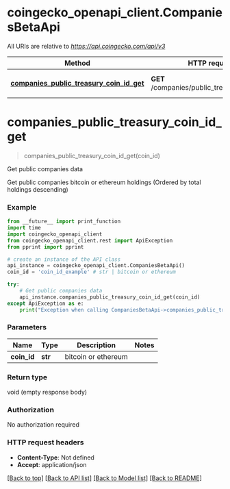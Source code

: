 # coingecko_openapi_client.CompaniesBetaApi

All URIs are relative to *https://api.coingecko.com/api/v3*

Method | HTTP request | Description
------------- | ------------- | -------------
[**companies_public_treasury_coin_id_get**](CompaniesBetaApi.md#companies_public_treasury_coin_id_get) | **GET** /companies/public_treasury/{coin_id} | Get public companies data


# **companies_public_treasury_coin_id_get**
> companies_public_treasury_coin_id_get(coin_id)

Get public companies data

Get public companies bitcoin or ethereum holdings (Ordered by total holdings descending)

### Example
```python
from __future__ import print_function
import time
import coingecko_openapi_client
from coingecko_openapi_client.rest import ApiException
from pprint import pprint

# create an instance of the API class
api_instance = coingecko_openapi_client.CompaniesBetaApi()
coin_id = 'coin_id_example' # str | bitcoin or ethereum

try:
    # Get public companies data
    api_instance.companies_public_treasury_coin_id_get(coin_id)
except ApiException as e:
    print("Exception when calling CompaniesBetaApi->companies_public_treasury_coin_id_get: %s\n" % e)
```

### Parameters

Name | Type | Description  | Notes
------------- | ------------- | ------------- | -------------
 **coin_id** | **str**| bitcoin or ethereum | 

### Return type

void (empty response body)

### Authorization

No authorization required

### HTTP request headers

 - **Content-Type**: Not defined
 - **Accept**: application/json

[[Back to top]](#) [[Back to API list]](../README.md#documentation-for-api-endpoints) [[Back to Model list]](../README.md#documentation-for-models) [[Back to README]](../README.md)

